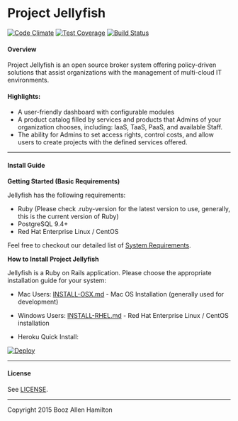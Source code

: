 Project Jellyfish
=======

[![Code Climate](https://codeclimate.com/repos/562121c0e30ba00b9000001d/badges/7acea550c1f3774c4f12/gpa.svg)](https://codeclimate.com/repos/562121c0e30ba00b9000001d/feed)
[![Test Coverage](https://codeclimate.com/repos/562121c0e30ba00b9000001d/badges/7acea550c1f3774c4f12/coverage.svg)](https://codeclimate.com/repos/562121c0e30ba00b9000001d/coverage)
[![Build Status](https://travis-ci.org/projectjellyfish/api.svg?branch=master)](https://travis-ci.org/projectjellyfish/api)

#### Overview

Project Jellyfish is an open source broker system offering policy-driven solutions that assist organizations with the management of multi-cloud IT environments.

#### Highlights:

* A user-friendly dashboard with configurable modules
* A product catalog filled by services and products that Admins of your organization chooses, including: IaaS, TaaS, PaaS, and available Staff.
* The ability for Admins to set access rights, control costs, and allow users to create projects with the defined services offered.

-----

#### Install Guide

**Getting Started (Basic Requirements)**

Jellyfish has the following requirements:

* Ruby (Please check .ruby-version for the latest version to use, generally, this is the current version of Ruby)
* PostgreSQL 9.4+
* Red Hat Enterprise Linux / CentOS

Feel free to checkout our detailed list of [System Requirements](http://projectjellyfish.readthedocs.org/en/latest/requirements/).

**How to Install Project Jellyfish**

Jellyfish is a Ruby on Rails application.  Please choose the appropriate installation guide for your system:

* Mac Users: [INSTALL-OSX.md](http://projectjellyfish.readthedocs.org/en/latest/install-guides/mac/) - Mac OS Installation (generally used for development)

* Windows Users: [INSTALL-RHEL.md](http://projectjellyfish.readthedocs.org/en/latest/install-guides/rhel/)  - Red Hat Enterprise Linux / CentOS installation

* Heroku Quick Install: 

[![Deploy](https://www.herokucdn.com/deploy/button.png)](https://heroku.com/deploy)


-----
#### License

See [LICENSE](https://github.com/projectjellyfish/api/blob/master/LICENSE).

-----
Copyright 2015 Booz Allen Hamilton
